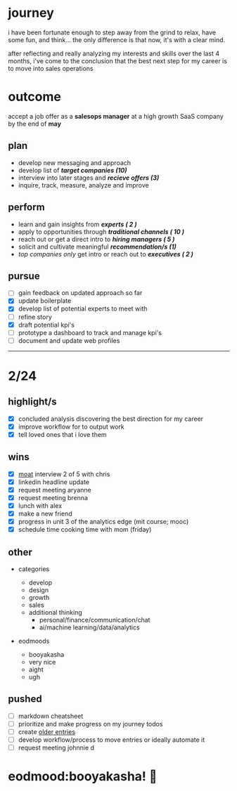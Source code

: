 # journey
i have been fortunate enough to step away from the grind to relax, have some fun, and think... the only difference is that now, it's with a clear mind.

after reflecting and really analyzing my interests and skills over the last 4 months, i've come to the conclusion that the best next step for my career is to move into sales operations

# outcome
accept a job offer as a __salesops manager__ at a high growth SaaS company by the end of __may__

## plan
- develop new messaging and approach
- develop list of ___target companies (10)___
- interview into later stages and ___recieve offers (3)___
- inquire, track, measure, analyze and improve

## perform
- learn and gain insights from ___experts ( 2 )___
- apply to opportunities through ___traditional channels ( 10 )___
- reach out or get a direct intro to ___hiring managers ( 5 )___
- solicit and cultivate meaningful ___recommendation/s (1)___
- *top companies only* get intro or reach out to ___executives ( 2 )___

## pursue
- [ ] gain feedback on updated approach so far
- [x] update boilerplate
- [x] develop list of potential experts to meet with
- [ ] refine story
- [x] draft potential kpi's
- [ ] prototype a dashboard to track and manage kpi's
- [ ] document and update web profiles

---

# 2/24


## highlight/s
- [x] concluded analysis discovering the best direction for my career
- [x] improve workflow for to output work
- [x] tell loved ones that i love them

## wins
- [x] [moat](http://www.moat.com/) interview 2 of 5 with chris
- [x] linkedin headline update
- [x] request meeting aryanne
- [x] request meeting brenna
- [x] lunch with alex
- [x] make a new friend
- [x] progress in unit 3 of the analytics edge (mit course; mooc)
- [x] schedule time cooking time with mom (friday)

## other
- categories
  - develop
  - design
  - growth
  - sales
  - additional thinking
    - personal/finance/communication/chat
    - ai/machine learning/data/analytics

- eodmoods
  - booyakasha
  - very nice
  - aight
  - ugh

## pushed
- [ ] markdown cheatsheet
- [ ] prioritize and make progress on my journey todos
- [ ] create [older entries](https://tudr.github.io/old)
- [ ] develop workflow/process to move entries or ideally automate it
- [ ] request  meeting johnnie d

# eodmood:__booyakasha!__ :tada:
